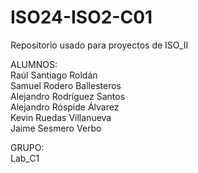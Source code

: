 # ISO24-ISO2-C01  
Repositorio usado para proyectos de ISO_II

ALUMNOS:  
Raúl Santiago Roldán  
Samuel Rodero Ballesteros  
Alejandro Rodríguez Santos  
Alejandro Róspide Álvarez  
Kevin Ruedas Villanueva  
Jaime Sesmero Verbo  

GRUPO:  
Lab_C1
